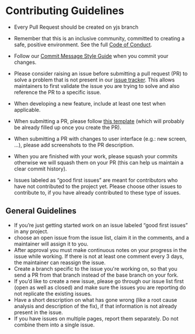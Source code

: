 # Contributing Guidelines

* Every Pull Request should be created on yjs branch

* Remember that this is an inclusive community, committed to creating a safe, positive environment.  See the full [Code of Conduct](https://github.com/atharmohammad/Code-N-Collab/blob/master/CODE_OF_CONDUCT.md).
* Follow our [Commit Message Style Guide]() when you commit your changes.
* Please consider raising an issue before submitting a pull request (PR) to solve a problem that is not present in our [issue tracker](https://github.com/atharmohammad/Code-N-Collab/issues). This allows maintainers to first validate the issue you are trying to solve and also reference the PR to a specific issue.
* When developing a new feature, include at least one test when applicable.
* When submitting a PR, please follow [this template]() (which will probably be already filled up once you create the PR).
* When submitting a PR with changes to user interface (e.g.: new screen, ...), please add screenshots to the PR description.
* When you are finished with your work, please squash your commits otherwise we will squash them on your PR (this can help us maintain a clear commit history). 
* Issues labeled as “good first issues” are meant for contributors who have not contributed to the project yet. Please choose other issues to contribute to, if you have already contributed to these type of issues.

## General Guidelines

* If you’re just getting started work on an issue labeled “good first issues” in any project.
* choose an open issue from the issue list, claim it in the comments, and a maintainer will assign it to you.  
* After approval you must make continuous notes on your progress in the issue while working.  If there is not at least one comment every 3 days, the maintainer can reassign the issue.
* Create a branch specific to the issue you're working on, so that you send a PR from that branch instead of the base branch on your fork.
* If you’d like to create a new issue, please go through our issue list first (open as well as closed) and make sure the issues you are reporting do not replicate the existing issues. 
* Have a short description on what has gone wrong (like a root cause analysis and description of the fix), if that information is not already present in the issue.
* If you have issues on multiple pages, report them separately. Do not combine them into a single issue.
